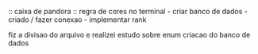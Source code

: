 :: caixa de pandora ::
regra de cores no terminal
    - criar banco de dados
        -criado / fazer conexao
    - implementar rank
    

fiz a divisao do arquivo e realizei estudo sobre enum
criacao do banco de dados
